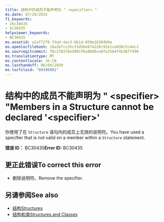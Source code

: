 ```yaml
---
title: 结构中的成员不能声明为 " <specifier> "
ms.date: 07/20/2015
f1_keywords:
- vbc30435
- bc30435
helpviewer_keywords:
- BC30435
ms.assetid: a2af7276-7dad-4ac3-bb1d-059e16384b9a
ms.openlocfilehash: 18a2bfcc55c33d56e67a226c91e1ce630c5c4ac2
ms.sourcegitcommit: f8c270376ed905f6a8896ce0fe25b4f4b38ff498
ms.translationtype: MT
ms.contentlocale: zh-CN
ms.lasthandoff: 06/04/2020
ms.locfileid: "84396981"
---
```

# <a name="members-in-a-structure-cannot-be-declared-specifier"></a><span data-ttu-id="3a018-102">结构中的成员不能声明为 " \<specifier> "</span><span class="sxs-lookup"><span data-stu-id="3a018-102">Members in a Structure cannot be declared '\<specifier>'</span></span>
<span data-ttu-id="3a018-103">你使用了在 `Structure` 语句内的成员上无效的说明符。</span><span class="sxs-lookup"><span data-stu-id="3a018-103">You have used a specifier that is not valid on a member within a `Structure` statement.</span></span>  
  
 <span data-ttu-id="3a018-104">**错误 ID：** BC30435</span><span class="sxs-lookup"><span data-stu-id="3a018-104">**Error ID:** BC30435</span></span>  
  
## <a name="to-correct-this-error"></a><span data-ttu-id="3a018-105">更正此错误</span><span class="sxs-lookup"><span data-stu-id="3a018-105">To correct this error</span></span>  
  
- <span data-ttu-id="3a018-106">删除说明符。</span><span class="sxs-lookup"><span data-stu-id="3a018-106">Remove the specifier.</span></span>  
  
## <a name="see-also"></a><span data-ttu-id="3a018-107">另请参阅</span><span class="sxs-lookup"><span data-stu-id="3a018-107">See also</span></span>

- [<span data-ttu-id="3a018-108">结构</span><span class="sxs-lookup"><span data-stu-id="3a018-108">Structures</span></span>](../programming-guide/language-features/data-types/structures.md)
- [<span data-ttu-id="3a018-109">结构和类</span><span class="sxs-lookup"><span data-stu-id="3a018-109">Structures and Classes</span></span>](../programming-guide/language-features/data-types/structures-and-classes.md)
